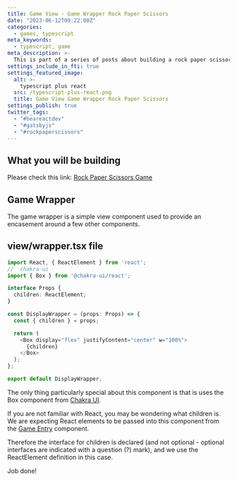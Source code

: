 ```yaml
---
title: Game View - Game Wrapper Rock Paper Scissors
date: "2023-06-12T09:22:00Z"
categories:
  - games, typescript
meta_keywords:
  - typescript, game
meta_description: >-
  This is part of a series of posts about building a rock paper scissors game in gatsbyjs.
settings_include_in_fti: true
settings_featured_image:
  alt: >-
    typescript plus react
  src: /typescript-plus-react.png
  title: Game View Game Wrapper Rock Paper Scissors
settings_publish: true
twitter_tags:
  - "#beareactdev"
  - "#gatsbyjs"
  - "#rockpaperscissors"
---
```

## What you will be building

Please check this link: <a href="https://beareact.dev/games/rock-paper-scissors/" target="_blank">Rock Paper Scissors Game</a>

## Game Wrapper

The game wrapper is a simple view component used to provide an encasement around a few other components.

## view/wrapper.tsx file

```typescript
import React, { ReactElement } from 'react';
//  chakra-ui
import { Box } from '@chakra-ui/react';

interface Props {
  children: ReactElement;
}

const DisplayWrapper = (props: Props) => {
  const { children } = props;

  return (
    <Box display="flex" justifyContent="center" w="100%">
      {children}
    </Box>
  );
};

export default DisplayWrapper;
```

The only thing particularly special about this component is that is uses the Box component from <a href="https://chakra-ui.com/" rel="noopener" target="_blank">Chakra UI</a>.

If you are not familiar with React, you may be wondering what children is. We are expecting React elements to be passed into this component from the [Game Entry](/game-entry-rock-paper-scissors/) component.

Therefore the interface for children is declared (and not optional - optional interfaces are indicated with a question (?) mark), and we use the ReactElement definition in this case.

Job done!
